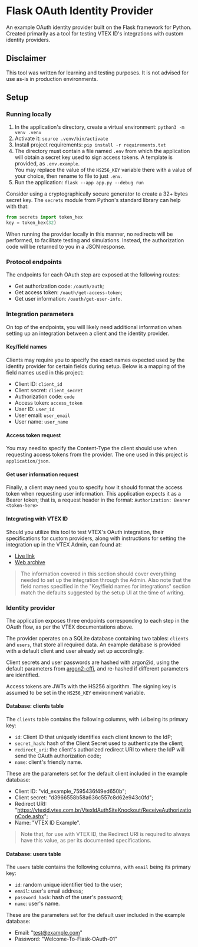 # Flask OAuth Identity Provider

An example OAuth identity provider built on the Flask framework for Python.
Created primarily as a tool for testing VTEX ID's integrations with custom identity providers.

## Disclaimer

This tool was written for learning and testing purposes. It is not advised for use as-is in production environments.

## Setup

### Running locally

1. In the application's directory, create a virtual environment: `python3 -m venv .venv`
2. Activate it: `source .venv/bin/activate`
3. Install project requirements: `pip install -r requirements.txt`
4. The directory must contain a file named `.env` from which the application will obtain a secret key used to sign access tokens. A template is provided, as `.env.example`.  
You may replace the value of the `HS256_KEY` variable there with a value of your choice, then rename to file to just `.env`.  
5. Run the application: `flask --app app.py --debug run`

Consider using a cryptographically secure generator to create a 32+ bytes secret key. The `secrets` module from Python's standard library can help with that:
```python
from secrets import token_hex
key = token_hex(32)
```

When running the provider locally in this manner, no redirects will be performed, to facilitate testing and simulations. Instead, the authorization code will be returned to you in a JSON response.

### Protocol endpoints

The endpoints for each OAuth step are exposed at the following routes:
- Get authorization code: `/oauth/auth`;
- Get access token: `/oauth/get-access-token`;
- Get user information: `/oauth/get-user-info`.

### Integration parameters

On top of the endpoints, you will likely need additional information when setting up an integration between a client and the identity provider.

#### Key/field names

Clients may require you to specify the exact names expected used by the identity provider for certain fields during setup. Below is a mapping of the field names used in this project:
- Client ID: `client_id`
- Client secret: `client_secret`
- Authorization code: `code`
- Access token: `access_token`
- User ID: `user_id`
- User email: `user_email`
- User name: `user_name`

#### Access token request

You may need to specify the Content-Type the client should use when requesting access tokens from the provider. The one used in this project is `application/json`. 

#### Get user information request

Finally, a client may need you to specify how it should format the access token when requesting user information. This application expects it as a Bearer token; that is, a request header in the format: `Authorization: Bearer <token-here>`

#### Integrating with VTEX ID

Should you utilize this tool to test VTEX's OAuth integration, their specifications for custom providers, along with instructions for setting the integration up in the VTEX Admin, can found at:
- [Live link](https://developers.vtex.com/docs/guides/login-integration-guide-webstore-oauth2)
- [Web archive](https://web.archive.org/web/20240000000000*/https://developers.vtex.com/docs/guides/login-integration-guide-webstore-oauth2)

> The information covered in this section should cover everything needed to set up the integration through the Admin. Also note that the field names specified in the "Key/field names for integrations" section match the defaults suggested by the setup UI at the time of writing. 

### Identity provider

The application exposes three endpoints corresponding to each step in the OAuth flow, as per the VTEX documentations above.

The provider operates on a SQLite database containing two tables: `clients` and `users`, that store all required data.
An example database is provided with a default client and user already set up accordingly.

Client secrets and user passwords are hashed with argon2id, using the default parameters from [argon2-cffi](https://argon2-cffi.readthedocs.io/en/stable/), and re-hashed if different parameters are identified.  

Access tokens are JWTs with the HS256 algorithm. The signing key is assumed to be set in the `HS256_KEY` environment variable.

#### Database: clients table

The `clients` table contains the following columns, with `id` being its primary key:
- `id`: Client ID that uniquely identifies each client known to the IdP;
- `secret_hash`: hash of the Client Secret used to authenticate the client;
- `redirect_uri`: the client's authorized redirect URI to where the IdP will send the OAuth authorization code;
- `name`: client's friendly name.

These are the parameters set for the default client included in the example database:
- Client ID: "vid_example_7595436f49ed650b";
- Client secret: "d3966558b58a636c557c8d62e943c0fd"; 
- Redirect URI: "https://vtexid.vtex.com.br/VtexIdAuthSiteKnockout/ReceiveAuthorizationCode.ashx";
- Name: "VTEX ID Example".

> Note that, for use with VTEX ID, the Redirect URI is required to always have this value, as per its documented specifications.

#### Database: users table

The `users` table contains the following columns, with `email` being its primary key:
- `id`: random unique identifier tied to the user;
- `email`: user's email address;
- `password_hash`: hash of the user's password;
- `name`: user's name.

These are the parameters set for the default user included in the example database:
- Email: "test@example.com"
- Password: "Welcome-To-Flask-OAuth-01"